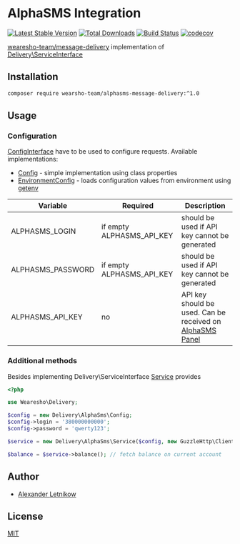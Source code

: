 # AlphaSMS Integration
[![Latest Stable Version](https://poser.pugx.org/wearesho-team/alphasms-message-delivery/v/stable.png)](https://packagist.org/packages/wearesho-team/alphasms-message-delivery)
[![Total Downloads](https://poser.pugx.org/wearesho-team/alphasms-message-delivery/downloads.png)](https://packagist.org/packages/wearesho-team/alphasms-message-delivery)
[![Build Status](https://travis-ci.org/wearesho-team/alphasms-message-delivery.svg?branch=master)](https://travis-ci.org/wearesho-team/alphasms-message-delivery)
[![codecov](https://codecov.io/gh/wearesho-team/alphasms-message-delivery/branch/master/graph/badge.svg)](https://codecov.io/gh/wearesho-team/alphasms-message-delivery)

[wearesho-team/message-delivery](https://github.com/wearesho-team/message-delivery) implementation of
[Delivery\ServiceInterface](https://github.com/wearesho-team/message-delivery/blob/1.3.4/src/ServiceInterface.php)

## Installation
```bash
composer require wearsho-team/alphasms-message-delivery:^1.0
```

## Usage
### Configuration
[ConfigInterface](./src/ConfigInterface.php) have to be used to configure requests.
Available implementations:
- [Config](./src/Config.php) - simple implementation using class properties
- [EnvironmentConfig](./src/EnvironmentConfig.php) - loads configuration values from environment using 
[getenv](http://php.net/manual/ru/function.getenv.php)

| Variable          | Required                  | Description                                                                             |
|-------------------|---------------------------|-----------------------------------------------------------------------------------------|
| ALPHASMS_LOGIN    | if empty ALPHASMS_API_KEY | should be used if API key cannot be generated                                           |
| ALPHASMS_PASSWORD | if empty ALPHASMS_API_KEY | should be used if API key cannot be generated                                           |
| ALPHASMS_API_KEY  | no                        | API key should be used. Can be received on [AlphaSMS Panel](https://alphasms.ua/panel/) |

### Additional methods
Besides implementing Delivery\ServiceInterface [Service](./src/Service.php) provides
```php
<?php

use Wearesho\Delivery;

$config = new Delivery\AlphaSms\Config;
$config->login = '380000000000';
$config->password = 'qwerty123';

$service = new Delivery\AlphaSms\Service($config, new GuzzleHttp\Client);

$balance = $service->balance(); // fetch balance on current account
```

## Author
- [Alexander <horat1us> Letnikow](mailto:reclamme@gmail.com)

## License
[MIT](./LICENSE)
